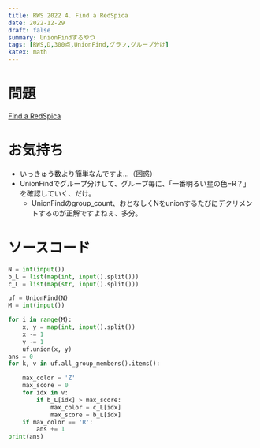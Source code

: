 ```yaml
---
title: RWS 2022 4. Find a RedSpica
date: 2022-12-29
draft: false
summary: UnionFindするやつ
tags: [RWS,D,300点,UnionFind,グラフ,グループ分け]
katex: math
---
```

# 問題
[Find a RedSpica](https://mojacoder.app/users/RedSpica/contests/RedSpica-Winter-Selection/tasks/4)

# お気持ち
* いっきゅう数より簡単なんですよ…（困惑）
* UnionFindでグループ分けして、グループ毎に、「一番明るい星の色=R？」を確認していく、だけ。
    * UnionFindのgroup_count、おとなしくNをunionするたびにデクリメントするのが正解ですよねぇ、多分。

# ソースコード
```python:4.py
N = int(input())
b_L = list(map(int, input().split()))
c_L = list(map(str, input().split()))

uf = UnionFind(N)
M = int(input())

for i in range(M):
    x, y = map(int, input().split())
    x -= 1
    y -= 1
    uf.union(x, y)
ans = 0
for k, v in uf.all_group_members().items():

    max_color = 'Z'
    max_score = 0
    for idx in v:
        if b_L[idx] > max_score:
            max_color = c_L[idx]
            max_score = b_L[idx]
    if max_color == 'R':
        ans += 1
print(ans)
```

